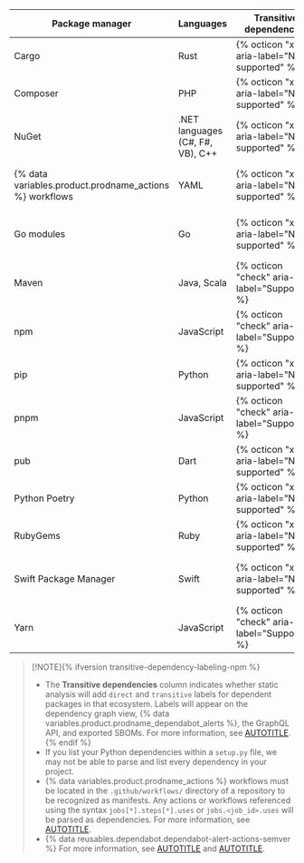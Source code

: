 | Package manager | Languages | Transitive dependencies | Recommended files | Additional files |
| --- | --- | --- | --- | ---|
| Cargo | Rust | {% octicon "x" aria-label="Not supported" %} | `Cargo.lock` | `Cargo.toml` |
| Composer             | PHP           | {% octicon "x" aria-label="Not supported" %} | `composer.lock` | `composer.json` |
| NuGet | .NET languages (C#, F#, VB), C++  | {% octicon "x" aria-label="Not supported" %} |  `.csproj`, `.vbproj`, `.nuspec`, `.vcxproj`, `.fsproj` | `packages.config` |
| {% data variables.product.prodname_actions %} workflows | YAML | {% octicon "x" aria-label="Not supported" %} | `.yml`, `.yaml` | {% octicon "x" aria-label="None" %} |
| Go modules | Go | {% octicon "x" aria-label="Not supported" %} | `go.mod`| {% octicon "x" aria-label="None" %} |
| Maven | Java, Scala | {% octicon "check" aria-label="Supported" %} |  `pom.xml`  | {% octicon "x" aria-label="None" %}  |
| npm | JavaScript | {% octicon "check" aria-label="Supported" %} |          `package-lock.json` | `package.json`|
| pip             | Python                    | {% octicon "x" aria-label="Not supported" %} | `requirements.txt`, `pipfile.lock` | `pipfile`, `setup.py` |
| pnpm             | JavaScript                    | {% octicon "check" aria-label="Supported" %} | `pnpm-lock.yaml` | `package.json` |
| pub             | Dart                    | {% octicon "x" aria-label="Not supported" %} | `pubspec.lock` | `pubspec.yaml` |
| Python Poetry | Python                    | {% octicon "x" aria-label="Not supported" %} | `poetry.lock` | `pyproject.toml` |
| RubyGems             | Ruby           | {% octicon "x" aria-label="Not supported" %} | `Gemfile.lock` | `Gemfile`, `*.gemspec` |
| Swift Package Manager | Swift | {% octicon "x" aria-label="Not supported" %} | `Package.resolved` | {% octicon "x" aria-label="None" %} |
| Yarn | JavaScript | {% octicon "check" aria-label="Supported" %} | `yarn.lock` | `package.json` |

> [!NOTE]{% ifversion transitive-dependency-labeling-npm %}
> * The **Transitive dependencies** column indicates whether static analysis will add `direct` and `transitive` labels for dependent packages in that ecosystem. Labels will appear on the dependency graph view, {% data variables.product.prodname_dependabot_alerts %}, the GraphQL API, and exported SBOMs. For more information, see [AUTOTITLE](/code-security/supply-chain-security/understanding-your-software-supply-chain/exploring-the-dependencies-of-a-repository#dependencies-view).{% endif %}
> * If you list your Python dependencies within a `setup.py` file, we may not be able to parse and list every dependency in your project.
> * {% data variables.product.prodname_actions %} workflows must be located in the `.github/workflows/` directory of a repository to be recognized as manifests. Any actions or workflows referenced using the syntax `jobs[*].steps[*].uses` or `jobs.<job_id>.uses` will be parsed as dependencies. For more information, see [AUTOTITLE](/actions/using-workflows/workflow-syntax-for-github-actions).
> * {% data reusables.dependabot.dependabot-alert-actions-semver %} For more information, see [AUTOTITLE](/code-security/dependabot/dependabot-alerts/about-dependabot-alerts) and [AUTOTITLE](/code-security/dependabot/dependabot-version-updates/about-dependabot-version-updates).
